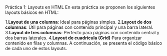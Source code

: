 Práctica 1: Layouts en HTML
En esta práctica se proponen los siguientes layouts básicos en HTML:

1.**Layout de una columna**: Ideal para páginas simples.
2.**Layout de dos columnas**: Útil para páginas con contenido principal y una barra lateral.
3.**Layout de tres columnas**: Perfecto para páginas con contenido central y dos barras laterales.
4.**Layout de cuadrícula (Grid)**:Para organizar contenido en filas y columnas.
A continuación, se presenta el código básico de cada uno de estos layouts.
